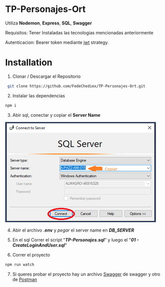# TP-Personajes-Ort
Utiliza **Nodemon**, **Express**, **SQL**, **Swagger**

Requisitos: Tener Instaladas las tecnologias mencionadas anteriormente

Autenticacion: Bearer token mediante [jwt](https://jwt.io/) strategy.  

# Installation

1. Clonar / Descargar el Repositorio
   
```bash
 git clone https://github.com/FedeChediex/TP-Personajes-Ort.git
```
2. Instalar las dependencias
```bash
npm i 
```

3. Abir sql, conectar y copiar el  **Server Name**

![](/ReadmeImg/Sql-Server-Name.PNG)

4. Abir el archivo **.env** y *pegar* el server name en ***DB_SERVER***
5. En el sql Correr el script "***TP-Personajes.sql***" y luego el "***01 - CreateLoginAndUser.sql***"

6. Correr el proyecto
```bash
npm run watch
```	
7. Si queres probar el proyecto hay un archivo [Swagger](./SwaggerPersonajes.yaml) de swagger y otro de [Postman](./TP_PERSONAJES.postman_collection.json)


    
